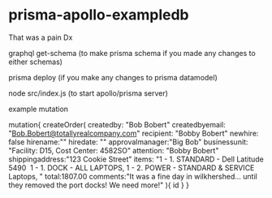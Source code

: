 # prisma-apollo-exampledb
That was a pain Dx


graphql get-schema (to make prisma schema if you made any changes to either schemas) 

prisma deploy (if you make any changes to prisma datamodel) 

node src/index.js (to start apollo/prisma server) 



example mutation

mutation{
	createOrder(
      createdby: "Bob Bobert"
      createdbyemail: "Bob.Bobert@totallyrealcompany.com"
      recipient: "Bobby Bobert"
    	newhire: false
    	hirename:""
      hiredate: ""
      approvalmanager:"Big Bob"
      businessunit: "Facility: D15, Cost Center: 4582SO"
      attention: "Bobby Bobert"
      shippingaddress:"123 Cookie Street"
    	items: "1 - 1. STANDARD - Dell Latitude 5490  1 - 1. DOCK - ALL LAPTOPS, 1 - 2. POWER - STANDARD & SERVICE Laptops, "
      total:1807.00
      comments:"It was a fine day in wilkhershed... until they removed the port docks! We need more!"
  ){
    id
  }
}

